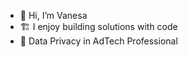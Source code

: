 - 👋 Hi, I’m Vanesa
- 🏗️ I enjoy building solutions with code
- 🌱 Data Privacy in AdTech Professional

<!---
vnhercules/vnhercules is a ✨ special ✨ repository because its `README.md` (this file) appears on your GitHub profile.
You can click the Preview link to take a look at your changes.
--->
